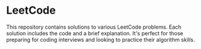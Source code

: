 # LeetCode
This repository contains solutions to various LeetCode problems. Each solution includes the code and a brief explanation. It's perfect for those preparing for coding interviews and looking to practice their algorithm skills.
